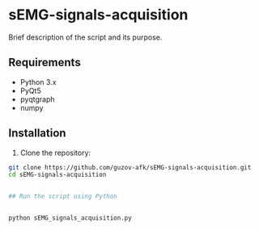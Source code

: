 # sEMG-signals-acquisition


Brief description of the script and its purpose.

## Requirements

- Python 3.x
- PyQt5
- pyqtgraph
- numpy

## Installation

1. Clone the repository:

```bash
git clone https://github.com/guzov-afk/sEMG-signals-acquisition.git
cd sEMG-signals-acquisition


## Run the script using Python


python sEMG_signals_acquisition.py

